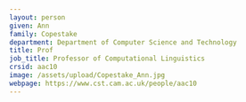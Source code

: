 ```yaml
---
layout: person
given: Ann
family: Copestake
department: Department of Computer Science and Technology
title: Prof
job_title: Professor of Computational Linguistics
crsid: aac10
image: /assets/upload/Copestake_Ann.jpg
webpage: https://www.cst.cam.ac.uk/people/aac10
---
```

